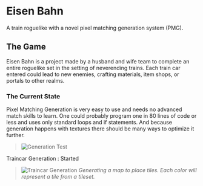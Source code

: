 # Eisen Bahn

A train roguelike with a novel pixel matching generation system (PMG). 

## The Game
Eisen Bahn is a project made by a husband and wife team to complete an entire roguelike set in the setting of neverending trains. Each train car entered could lead to new enemies, crafting materials, item shops, or portals to other realms.

### The Current State
Pixel Matching Generation is very easy to use and needs no advanced match skills to learn. One could probably program one in 80 lines of code or less and uses only standard loops and if statements. And because generation happens with textures there should be many ways to optimize it further.

>![Generation Test](https://media.giphy.com/media/Tia50ot3NZejXavPNP/giphy.gif)


Traincar Generation : Started

>![Traincar Generation](https://media.giphy.com/media/cICpBXJuJ7NMm5hIeh/giphy.gif)
>*Generating a map to place tiles. Each color will represent a tile from a tileset.*

